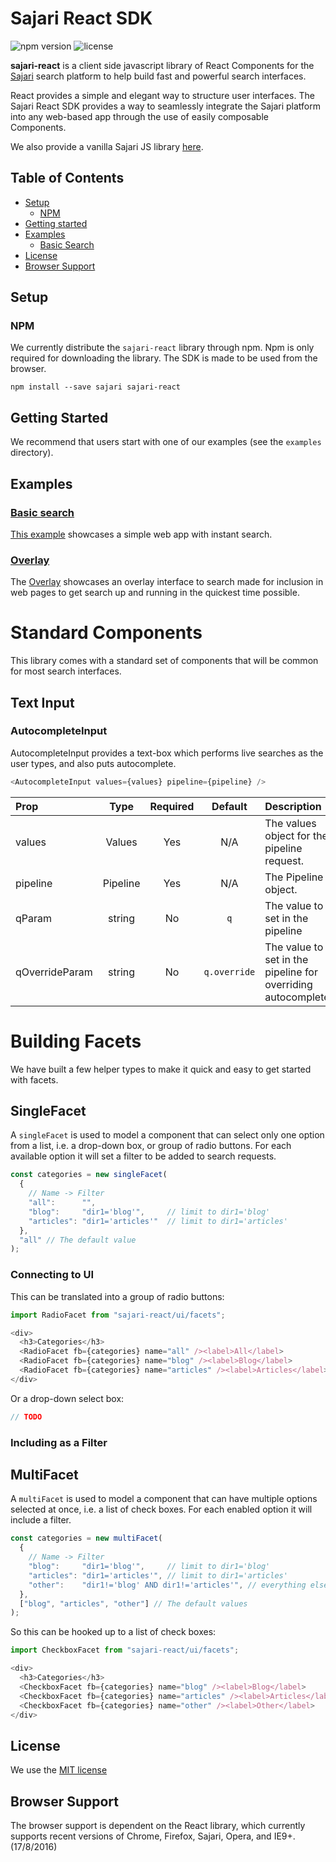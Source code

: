 # Sajari React SDK

![npm version](https://img.shields.io/npm/v/sajari-react.svg?style=flat-square) ![license](http://img.shields.io/badge/license-MIT-green.svg?style=flat-square)

**sajari-react** is a client side javascript library of React Components for the [Sajari](https://www.sajari.com) search platform to help build fast and powerful search interfaces.

React provides a simple and elegant way to structure user interfaces. The Sajari React SDK provides a way to seamlessly integrate the Sajari platform into any web-based app through the use of easily composable Components.

We also provide a vanilla Sajari JS library [here](https://github.com/sajari/sajari-sdk-js/).


## Table of Contents

* [Setup](#setup)
  * [NPM](#npm)
* [Getting started](#getting-started)
* [Examples](#examples)
  * [Basic Search](#basic-search)
* [License](#license)
* [Browser Support](#browser-support)

## Setup

### NPM

We currently distribute the `sajari-react` library through npm. Npm is only required for downloading the library. The SDK is made to be used from the browser.

```
npm install --save sajari sajari-react
```

## Getting Started

We recommend that users start with one of our examples (see the `examples` directory).

## Examples

### [Basic search](./examples/basic-search/)

[This example](./examples/basic-search/) showcases a simple web app with instant search.

### [Overlay](./examples/overlay/)

The [Overlay](./examples/overlay/) showcases an overlay interface to search made for inclusion in web pages to get search up and running in the quickest time possible.

# Standard Components

This library comes with a standard set of components that will be common for most search interfaces.

## Text Input

### AutocompleteInput

AutocompleteInput provides a text-box which performs live searches as the user types, and also puts autocomplete.

```javascript
<AutocompleteInput values={values} pipeline={pipeline} />
```

| Prop       | Type   | Required | Default     | Description                                       |
| :--        | :-:    | :-:      | :-:         | :--                                               |
| values    | Values | Yes      | N/A        | The values object for the pipeline request.                          |
| pipeline | Pipeline | Yes      | N/A        | The Pipeline object.                       |
| qParam  | string | No       | `q` | The value to set in the pipeline |
| qOverrideParam  | string | No       | `q.override` | The value to set in the pipeline for overriding autocomplete |

### 

# Building Facets

We have built a few helper types to make it quick and easy to get started with facets.

## SingleFacet

A `singleFacet` is used to model a component that can select only one option from a list, i.e. a drop-down box, or group of radio buttons.  For each available option it will set a filter to be added to search requests.

```javascript
const categories = new singleFacet(
  {
    // Name -> Filter
    "all":      "",
    "blog":     "dir1='blog'",     // limit to dir1='blog'
    "articles": "dir1='articles'"  // limit to dir1='articles'
  },
  "all" // The default value
);
```

### Connecting to UI

This can be translated into a group of radio buttons:

```javascript
import RadioFacet from "sajari-react/ui/facets";

<div>
  <h3>Categories</h3>
  <RadioFacet fb={categories} name="all" /><label>All</label>
  <RadioFacet fb={categories} name="blog" /><label>Blog</label>
  <RadioFacet fb={categories} name="articles" /><label>Articles</label>
</div>
```

Or a drop-down select box:

```javascript
// TODO
```

### Including as a Filter

## MultiFacet

A `multiFacet` is used to model a component that can have multiple options selected at once, i.e. a list of check boxes.  For each enabled option it will include a filter.

```javascript
const categories = new multiFacet(
  {
    // Name -> Filter
    "blog":     "dir1='blog'",     // limit to dir1='blog'
    "articles": "dir1='articles'", // limit to dir1='articles'
    "other":    "dir1!='blog' AND dir1!='articles'", // everything else
  },
  ["blog", "articles", "other"] // The default values
);
```

So this can be hooked up to a list of check boxes:

```javascript
import CheckboxFacet from "sajari-react/ui/facets";

<div>
  <h3>Categories</h3>
  <CheckboxFacet fb={categories} name="blog" /><label>Blog</label>
  <CheckboxFacet fb={categories} name="articles" /><label>Articles</label>
  <CheckboxFacet fb={categories} name="other" /><label>Other</label>
</div>
```

## License

We use the [MIT license](./LICENSE)

## Browser Support

The browser support is dependent on the React library, which currently supports recent versions of Chrome, Firefox, Sajari, Opera, and IE9+. (17/8/2016)
